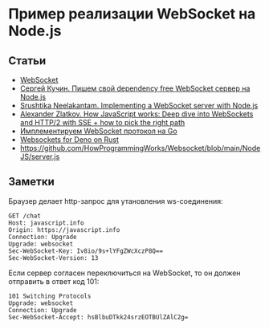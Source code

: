 # Пример реализации WebSocket на Node.js

## Статьи
- [WebSocket](https://learn.javascript.ru/websocket)
- [Сергей Кучин. Пишем свой dependency free WebSocket сервер на Node.js](https://habr.com/ru/post/513224/)
- [Srushtika Neelakantam. Implementing a WebSocket server with Node.js](https://medium.com/hackernoon/implementing-a-websocket-server-with-node-js-d9b78ec5ffa8)
- [Alexander Zlatkov. How JavaScript works: Deep dive into WebSockets and HTTP/2 with SSE + how to pick the right path](https://blog.sessionstack.com/how-javascript-works-deep-dive-into-websockets-and-http-2-with-sse-how-to-pick-the-right-path-584e6b8e3bf7)
- [Имплементируем WebSocket протокол на Go](https://habr.com/ru/post/674694/)
- [Websockets for Deno on Rust](https://github.com/denoland/fastwebsockets)
- https://github.com/HowProgrammingWorks/Websocket/blob/main/NodeJS/server.js
## Заметки

Браузер делает http-запрос для утановления ws-соединения:
```http
GET /chat
Host: javascript.info
Origin: https://javascript.info
Connection: Upgrade
Upgrade: websocket
Sec-WebSocket-Key: Iv8io/9s+lYFgZWcXczP8Q==
Sec-WebSocket-Version: 13
```

Если сервер согласен переключиться на WebSocket, то он должен отправить в ответ код 101:
```http
101 Switching Protocols
Upgrade: websocket
Connection: Upgrade
Sec-WebSocket-Accept: hsBlbuDTkk24srzEOTBUlZAlC2g=
```
